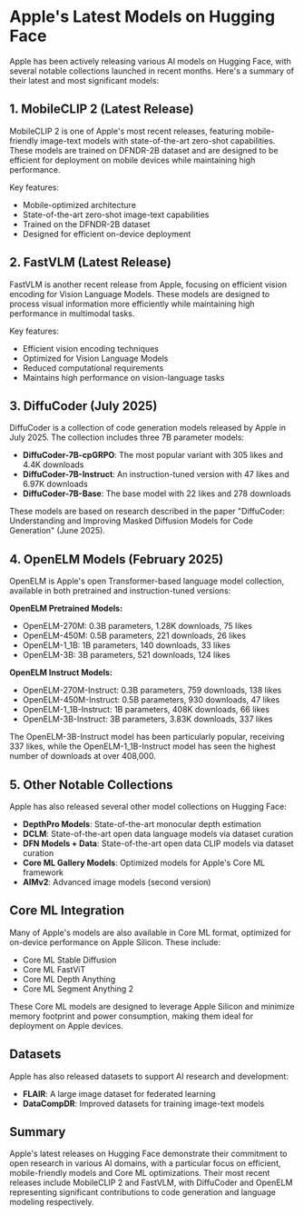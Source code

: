 # Apple's Latest Models on Hugging Face

Apple has been actively releasing various AI models on Hugging Face, with several notable collections launched in recent months. Here's a summary of their latest and most significant models:

## 1. MobileCLIP 2 (Latest Release)

MobileCLIP 2 is one of Apple's most recent releases, featuring mobile-friendly image-text models with state-of-the-art zero-shot capabilities. These models are trained on DFNDR-2B dataset and are designed to be efficient for deployment on mobile devices while maintaining high performance.

Key features:
- Mobile-optimized architecture
- State-of-the-art zero-shot image-text capabilities
- Trained on the DFNDR-2B dataset
- Designed for efficient on-device deployment

## 2. FastVLM (Latest Release)

FastVLM is another recent release from Apple, focusing on efficient vision encoding for Vision Language Models. These models are designed to process visual information more efficiently while maintaining high performance in multimodal tasks.

Key features:
- Efficient vision encoding techniques
- Optimized for Vision Language Models
- Reduced computational requirements
- Maintains high performance on vision-language tasks

## 3. DiffuCoder (July 2025)

DiffuCoder is a collection of code generation models released by Apple in July 2025. The collection includes three 7B parameter models:

- **DiffuCoder-7B-cpGRPO**: The most popular variant with 305 likes and 4.4K downloads
- **DiffuCoder-7B-Instruct**: An instruction-tuned version with 47 likes and 6.97K downloads
- **DiffuCoder-7B-Base**: The base model with 22 likes and 278 downloads

These models are based on research described in the paper "DiffuCoder: Understanding and Improving Masked Diffusion Models for Code Generation" (June 2025).

## 4. OpenELM Models (February 2025)

OpenELM is Apple's open Transformer-based language model collection, available in both pretrained and instruction-tuned versions:

**OpenELM Pretrained Models:**
- OpenELM-270M: 0.3B parameters, 1.28K downloads, 75 likes
- OpenELM-450M: 0.5B parameters, 221 downloads, 26 likes
- OpenELM-1_1B: 1B parameters, 140 downloads, 33 likes
- OpenELM-3B: 3B parameters, 521 downloads, 124 likes

**OpenELM Instruct Models:**
- OpenELM-270M-Instruct: 0.3B parameters, 759 downloads, 138 likes
- OpenELM-450M-Instruct: 0.5B parameters, 930 downloads, 47 likes
- OpenELM-1_1B-Instruct: 1B parameters, 408K downloads, 66 likes
- OpenELM-3B-Instruct: 3B parameters, 3.83K downloads, 337 likes

The OpenELM-3B-Instruct model has been particularly popular, receiving 337 likes, while the OpenELM-1_1B-Instruct model has seen the highest number of downloads at over 408,000.

## 5. Other Notable Collections

Apple has also released several other model collections on Hugging Face:

- **DepthPro Models**: State-of-the-art monocular depth estimation
- **DCLM**: State-of-the-art open data language models via dataset curation
- **DFN Models + Data**: State-of-the-art open data CLIP models via dataset curation
- **Core ML Gallery Models**: Optimized models for Apple's Core ML framework
- **AIMv2**: Advanced image models (second version)

## Core ML Integration

Many of Apple's models are also available in Core ML format, optimized for on-device performance on Apple Silicon. These include:
- Core ML Stable Diffusion
- Core ML FastViT
- Core ML Depth Anything
- Core ML Segment Anything 2

These Core ML models are designed to leverage Apple Silicon and minimize memory footprint and power consumption, making them ideal for deployment on Apple devices.

## Datasets

Apple has also released datasets to support AI research and development:
- **FLAIR**: A large image dataset for federated learning
- **DataCompDR**: Improved datasets for training image-text models

## Summary

Apple's latest releases on Hugging Face demonstrate their commitment to open research in various AI domains, with a particular focus on efficient, mobile-friendly models and Core ML optimizations. Their most recent releases include MobileCLIP 2 and FastVLM, with DiffuCoder and OpenELM representing significant contributions to code generation and language modeling respectively.